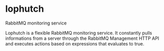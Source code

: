 # lophutch
RabbitMQ monitoring service

Lophutch is a flexible RabbitMQ monitoring service. It constantly pulls informations from a server through the RabbitMQ Management HTTP API and executes actions based on expressions that evaluates to true.

